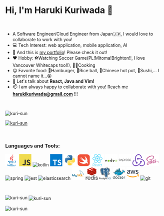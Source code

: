 <h1>Hi, I'm Haruki Kuriwada 👋</h1>
<br />

- A Software Engineer/Cloud Engineer from Japan🇯🇵, I would love to collaborate to work with you!
- 💻 Tech Interest: web application, mobile application, AI
- 👤 And this is <a href="https://haruki-kuriwada.netlify.app/">my portfolio</a>! Please check it out!
- ❤️ Hobby: ⚽Watching Soccer Game(PL!Mitoma!Brighton!!, I love Vancouver Whitecaps too!!), 👨‍🍳Cooking
- 😋 Favorite food: 🍔Hamburger, 🍙Rice ball, 🍲Chinese hot pot, 🍣Sushi,... I cannot name it...😝
- 💬 Let's talk about **React, Java and Vim!**
- 📫 I am always happy to collaborate with you! Reach me **harukikuriwada@gmail.com** !!!
<br />
<p align="left"> <img src="https://komarev.com/ghpvc/?username=kuri-sun&label=Profile%20views&color=0e75b6&style=flat" alt="kuri-sun" /> </p>

<p align="left"> <a href="https://github.com/ryo-ma/github-profile-trophy"><img src="https://github-profile-trophy.vercel.app/?username=kuri-sun" alt="kuri-sun" /></a> </p>

<br />
<h3 align="left">Languages and Tools:</h3>
<p align="left">
  



  <img src="https://raw.githubusercontent.com/devicons/devicon/master/icons/java/java-original.svg" alt="java" width="40" height="40"/>
  <img src="https://raw.githubusercontent.com/devicons/devicon/master/icons/javascript/javascript-original.svg" alt="javascript" width="40" height="40"/>
  <img src="https://www.vectorlogo.zone/logos/kotlinlang/kotlinlang-icon.svg" alt="kotlin" width="40" height="40"/>
  <img src="https://raw.githubusercontent.com/devicons/devicon/master/icons/typescript/typescript-original.svg" alt="typescript" width="40" height="40"/>
  <img src="https://raw.githubusercontent.com/devicons/devicon/master/icons/python/python-original.svg" alt="python" width="40" height="40"/>
  <img src="https://raw.githubusercontent.com/devicons/devicon/master/icons/swift/swift-original.svg" alt="swift" width="40" height="40"/>
  
  <img src="https://raw.githubusercontent.com/devicons/devicon/master/icons/react/react-original-wordmark.svg" alt="react" width="40" height="40"/>
  <img src="https://raw.githubusercontent.com/devicons/devicon/master/icons/nodejs/nodejs-original-wordmark.svg" alt="nodejs" width="40" height="40"/>
  <img src="https://raw.githubusercontent.com/devicons/devicon/master/icons/express/express-original-wordmark.svg" alt="express" width="40" height="40"/>
  <img src="https://raw.githubusercontent.com/devicons/devicon/master/icons/redux/redux-original.svg" alt="redux" width="40" height="40"/>
  <img src="https://raw.githubusercontent.com/devicons/devicon/master/icons/sass/sass-original.svg" alt="sass" width="40" height="40"/>
  <img src="https://www.vectorlogo.zone/logos/springio/springio-icon.svg" alt="spring" width="40" height="40"/> 
  <img src="https://www.vectorlogo.zone/logos/jestjsio/jestjsio-icon.svg" alt="jest" width="40" height="40"/>


  <img src="https://www.vectorlogo.zone/logos/elastic/elastic-icon.svg" alt="elasticsearch" width="40" height="40"/>
  <img src="https://raw.githubusercontent.com/devicons/devicon/master/icons/mysql/mysql-original-wordmark.svg" alt="mysql" width="40" height="40"/>
  <img src="https://raw.githubusercontent.com/devicons/devicon/master/icons/redis/redis-original-wordmark.svg" alt="redis" width="40" height="40"/>
  <img src="https://raw.githubusercontent.com/devicons/devicon/master/icons/postgresql/postgresql-original-wordmark.svg" alt="postgresql" width="40" height="40"/>

  <img src="https://raw.githubusercontent.com/devicons/devicon/master/icons/docker/docker-original-wordmark.svg" alt="docker" width="40" height="40"/>
  <img src="https://raw.githubusercontent.com/devicons/devicon/master/icons/amazonwebservices/amazonwebservices-original-wordmark.svg" alt="aws" width="40" height="40"/>
  <img src="https://www.vectorlogo.zone/logos/git-scm/git-scm-icon.svg" alt="git" width="40" height="40"/>
  
</p>

<br />

<p><img align="left" src="https://github-readme-stats.vercel.app/api/top-langs?username=kuri-sun&show_icons=true&locale=en&layout=compact" alt="kuri-sun" /></p>

<p>&nbsp;<img align="center" src="https://github-readme-stats.vercel.app/api?username=kuri-sun&show_icons=true&locale=en" alt="kuri-sun" /></p>

<p><img align="center" src="https://github-readme-streak-stats.herokuapp.com/?user=kuri-sun&" alt="kuri-sun" /></p>
